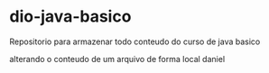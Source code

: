# dio-java-basico
Repositorio  para armazenar todo conteudo do curso de java basico

alterando o conteudo de um arquivo de forma local daniel